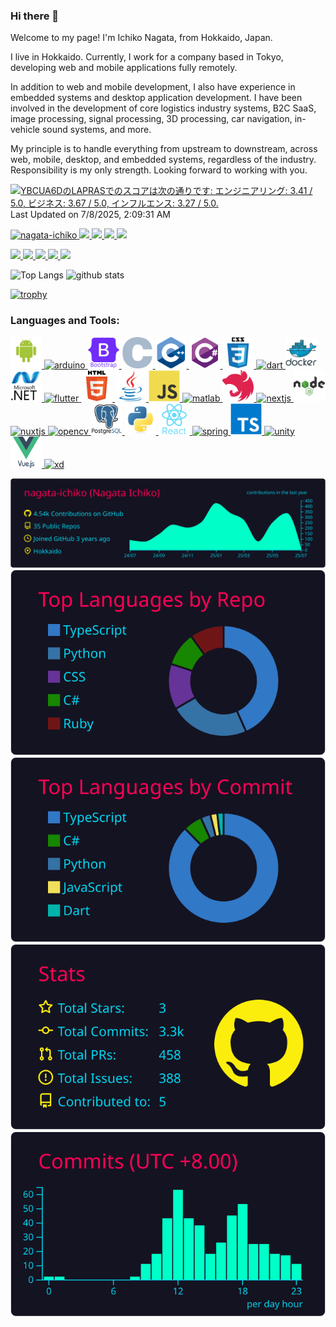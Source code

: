 ### Hi there 👋
Welcome to my page!
I'm Ichiko Nagata, from Hokkaido, Japan.

I live in Hokkaido.
Currently, I work for a company based in Tokyo, developing web and mobile applications fully remotely.

In addition to web and mobile development, I also have experience in embedded systems and desktop application development.
I have been involved in the development of core logistics industry systems, B2C SaaS, image processing, signal processing, 3D processing, car navigation, in-vehicle sound systems, and more.

My principle is to handle everything from upstream to downstream, across web, mobile, desktop, and embedded systems, regardless of the industry.
Responsibility is my only strength. Looking forward to working with you.
<!--START_SECTION:lapras-card-->
<p ><a href="https://lapras.com/public/YBCUA6D" target="_blank" rel="noopener noreferrer"><img alt="YBCUA6DのLAPRASでのスコアは次の通りです: エンジニアリング: 3.41 / 5.0, ビジネス: 3.67 / 5.0, インフルエンス: 3.27 / 5.0." src="https://lapras-card-generator.vercel.app/api/svg?e=3.41&b=3.67&i=3.27&b1=%23020E27&b2=%230E5593&i1=%23030E21&i2=%231688BF&l=ja" width="400" ></a>  
Last Updated on 7/8/2025, 2:09:31 AM</p>
<!--END_SECTION:lapras-card-->

<p align="left">
  <a href="https://github.com/nagata-ichiko/nagata-ichiko/">
    <img height="25" src="https://komarev.com/ghpvc/?username=nagata-ichiko" alt="nagata-ichiko" />
  </a>
  <a href="http://twitter.com/nagata_ichiko">
    <img height="25" src="https://img.shields.io/twitter/follow/nagata_ichiko?label=Twitter&logo=twitter&style=flat" />
  </a>
  <a href="https://github.com/nagata-ichiko">
    <img height="25" src="https://img.shields.io/github/followers/nagata-ichiko?label=follow&logo=github&style=flat" />
  </a>
  <a href="http://qiita.com/nagataichiko">
    <img height="25" src="https://qiita-badge.apiapi.app/s/nagataichiko/posts.svg" />
  </a>
  <//qiita.com/nagataichiko">
    <img height="25" src="https://qiita-badge.apiapi.app/s/nagataichiko/contributions.svg" />
  </a>
</p>  
<p align="left">
  <a href="https://zenn.dev/nagataichiko">
    <img height="25" src="https://zenn.badge.nikaera.com/s/nagataichiko/likes" />
  </a>
  <a href="https://zenn.dev/nagataichiko">
    <img height="25" src="https://zenn.badge.nikaera.com/s/nagataichiko/followers" />
  </a>
  <a href="https://zenn.dev/nagataichiko">
    <img height="25" src="https://zenn.badge.nikaera.com/s/nagataichiko/articles" />
  </a>
  <a href="http://qiita.com/nagataichiko">
    <img height="25" src="https://qiita-badge.apiapi.app/s/nagataichiko/contributions.svg" />
  </a>
  <a href="http://qiita.com/nagataichiko">
    <img height="25" src="https://qiita-badge.apiapi.app/s/nagataichiko/posts.svg" />
  </a>
</p>

<p align="left"> 
  <img alt="Top Langs" height="220px" src="https://github-readme-stats.vercel.app/api/top-langs/?username=nagata-ichiko&layout=compact&show_icons=true&theme=onedark" />
  <img alt="github stats" height="220px" src="https://github-readme-stats.vercel.app/api?username=nagata-ichiko&theme=onedark&show_icons=ture" />
</p>  

 [![trophy](https://github-profile-trophy.vercel.app/?username=nagata-ichiko&theme=onedark&column=7
)](https://github.com/ryo-ma/github-profile-trophy)
  
 <h3 align="left">Languages and Tools:</h3>
<p align="left"> <a href="https://developer.android.com" target="_blank" rel="noreferrer"> <img src="https://raw.githubusercontent.com/devicons/devicon/master/icons/android/android-original-wordmark.svg" alt="android" width="50" height="50"/> </a> <a href="https://www.arduino.cc/" target="_blank" rel="noreferrer"> <img src="https://cdn.worldvectorlogo.com/logos/arduino-1.svg" alt="arduino" width="50" height="50"/> </a> <a href="https://getbootstrap.com" target="_blank" rel="noreferrer"> <img src="https://raw.githubusercontent.com/devicons/devicon/master/icons/bootstrap/bootstrap-plain-wordmark.svg" alt="bootstrap" width="50" height="50"/> </a> <a href="https://www.cprogramming.com/" target="_blank" rel="noreferrer"> <img src="https://raw.githubusercontent.com/devicons/devicon/master/icons/c/c-original.svg" alt="c" width="50" height="50"/> </a> <a href="https://www.w3schools.com/cpp/" target="_blank" rel="noreferrer"> <img src="https://raw.githubusercontent.com/devicons/devicon/master/icons/cplusplus/cplusplus-original.svg" alt="cplusplus" width="50" height="50"/> </a> <a href="https://www.w3schools.com/cs/" target="_blank" rel="noreferrer"> <img src="https://raw.githubusercontent.com/devicons/devicon/master/icons/csharp/csharp-original.svg" alt="csharp" width="50" height="50"/> </a> <a href="https://www.w3schools.com/css/" target="_blank" rel="noreferrer"> <img src="https://raw.githubusercontent.com/devicons/devicon/master/icons/css3/css3-original-wordmark.svg" alt="css3" width="50" height="50"/> </a> <a href="https://dart.dev" target="_blank" rel="noreferrer"> <img src="https://www.vectorlogo.zone/logos/dartlang/dartlang-icon.svg" alt="dart" width="50" height="50"/> </a> <a href="https://www.docker.com/" target="_blank" rel="noreferrer"> <img src="https://raw.githubusercontent.com/devicons/devicon/master/icons/docker/docker-original-wordmark.svg" alt="docker" width="50" height="50"/> </a> <a href="https://dotnet.microsoft.com/" target="_blank" rel="noreferrer"> <img src="https://raw.githubusercontent.com/devicons/devicon/master/icons/dot-net/dot-net-original-wordmark.svg" alt="dotnet" width="50" height="50"/> </a> <a href="https://flutter.dev" target="_blank" rel="noreferrer"> <img src="https://www.vectorlogo.zone/logos/flutterio/flutterio-icon.svg" alt="flutter" width="50" height="50"/> </a> <a href="https://www.w3.org/html/" target="_blank" rel="noreferrer"> <img src="https://raw.githubusercontent.com/devicons/devicon/master/icons/html5/html5-original-wordmark.svg" alt="html5" width="50" height="50"/> </a> <a href="https://www.java.com" target="_blank" rel="noreferrer"> <img src="https://raw.githubusercontent.com/devicons/devicon/master/icons/java/java-original.svg" alt="java" width="50" height="50"/> </a> <a href="https://developer.mozilla.org/en-US/docs/Web/JavaScript" target="_blank" rel="noreferrer"> <img src="https://raw.githubusercontent.com/devicons/devicon/master/icons/javascript/javascript-original.svg" alt="javascript" width="50" height="50"/> </a> <a href="https://www.mathworks.com/" target="_blank" rel="noreferrer"> <img src="https://upload.wikimedia.org/wikipedia/commons/2/21/Matlab_Logo.png" alt="matlab" width="50" height="50"/> </a> <a href="https://nestjs.com/" target="_blank" rel="noreferrer"> <img src="https://raw.githubusercontent.com/devicons/devicon/master/icons/nestjs/nestjs-plain.svg" alt="nestjs" width="50" height="50"/> </a> <a href="https://nextjs.org/" target="_blank" rel="noreferrer"> <img src="https://cdn.worldvectorlogo.com/logos/nextjs-2.svg" alt="nextjs" width="50" height="50"/> </a> <a href="https://nodejs.org" target="_blank" rel="noreferrer"> <img src="https://raw.githubusercontent.com/devicons/devicon/master/icons/nodejs/nodejs-original-wordmark.svg" alt="nodejs" width="50" height="50"/> </a> <a href="https://nuxtjs.org/" target="_blank" rel="noreferrer"> <img src="https://www.vectorlogo.zone/logos/nuxtjs/nuxtjs-icon.svg" alt="nuxtjs" width="50" height="50"/> </a> <a href="https://opencv.org/" target="_blank" rel="noreferrer"> <img src="https://www.vectorlogo.zone/logos/opencv/opencv-icon.svg" alt="opencv" width="50" height="50"/> </a> <a href="https://www.postgresql.org" target="_blank" rel="noreferrer"> <img src="https://raw.githubusercontent.com/devicons/devicon/master/icons/postgresql/postgresql-original-wordmark.svg" alt="postgresql" width="50" height="50"/> </a> <a href="https://www.python.org" target="_blank" rel="noreferrer"> <img src="https://raw.githubusercontent.com/devicons/devicon/master/icons/python/python-original.svg" alt="python" width="50" height="50"/> </a> <a href="https://reactjs.org/" target="_blank" rel="noreferrer"> <img src="https://raw.githubusercontent.com/devicons/devicon/master/icons/react/react-original-wordmark.svg" alt="react" width="50" height="50"/> </a> <a href="https://spring.io/" target="_blank" rel="noreferrer"> <img src="https://www.vectorlogo.zone/logos/springio/springio-icon.svg" alt="spring" width="50" height="50"/> </a> <a href="https://www.typescriptlang.org/" target="_blank" rel="noreferrer"> <img src="https://raw.githubusercontent.com/devicons/devicon/master/icons/typescript/typescript-original.svg" alt="typescript" width="50" height="50"/> </a> <a href="https://unity.com/" target="_blank" rel="noreferrer"> <img src="https://www.vectorlogo.zone/logos/unity3d/unity3d-icon.svg" alt="unity" width="50" height="50"/> </a> <a href="https://vuejs.org/" target="_blank" rel="noreferrer"> <img src="https://raw.githubusercontent.com/devicons/devicon/master/icons/vuejs/vuejs-original-wordmark.svg" alt="vuejs" width="50" height="50"/> </a> <a href="https://www.adobe.com/products/xd.html" target="_blank" rel="noreferrer"> <img src="https://cdn.worldvectorlogo.com/logos/adobe-xd.svg" alt="xd" width="50" height="50"/> </a> </p>

  
  
[![](https://raw.githubusercontent.com/nagata-ichiko/nagata-ichiko/main/profile-summary-card-output/2077/0-profile-details.svg)](https://github.com/vn7n24fzkq/github-profile-summary-cards)
[![](https://raw.githubusercontent.com/nagata-ichiko/nagata-ichiko/main/profile-summary-card-output/2077/1-repos-per-language.svg)](https://github.com/vn7n24fzkq/github-profile-summary-cards) [![](https://raw.githubusercontent.com/nagata-ichiko/nagata-ichiko/main/profile-summary-card-output/2077/2-most-commit-language.svg)](https://github.com/vn7n24fzkq/github-profile-summary-cards)
[![](https://raw.githubusercontent.com/nagata-ichiko/nagata-ichiko/main/profile-summary-card-output/2077/3-stats.svg)](https://github.com/vn7n24fzkq/github-profile-summary-cards) [![](https://raw.githubusercontent.com/nagata-ichiko/nagata-ichiko/main/profile-summary-card-output/2077/4-productive-time.svg)](https://github.com/vn7n24fzkq/github-profile-summary-cards)
